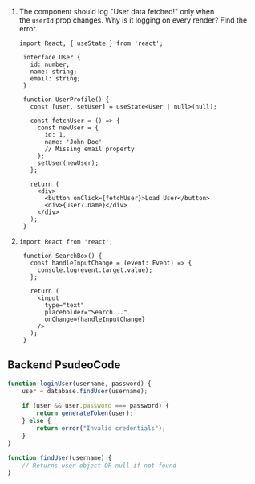 1. The component should log "User data fetched!" only when the `userId` prop changes. Why is it logging on every render? Find the error.
   
   ```tsx
   import React, { useState } from 'react';

	interface User {
	  id: number;
	  name: string;
	  email: string;
	}

	function UserProfile() {
	  const [user, setUser] = useState<User | null>(null);
	
	  const fetchUser = () => {
	    const newUser = {
	      id: 1,
	      name: 'John Doe'
	      // Missing email property
	    };
	    setUser(newUser); 
	  };
	
	  return (
	    <div>
	      <button onClick={fetchUser}>Load User</button>
	      <div>{user?.name}</div>
	    </div>
	  );
	}
   ```
2. 
   ```tsx
   import React from 'react';

	function SearchBox() {
	  const handleInputChange = (event: Event) => { 
	    console.log(event.target.value);
	  };
	
	  return (
	    <input 
	      type="text" 
	      placeholder="Search..."
	      onChange={handleInputChange} 
	    />
	  );
	}
   ```


## Backend PsudeoCode

```ts
function loginUser(username, password) {
    user = database.findUser(username);
    
    if (user && user.password === password) {
        return generateToken(user);
    } else {
        return error("Invalid credentials");
    }
}

function findUser(username) {
    // Returns user object OR null if not found
}
```